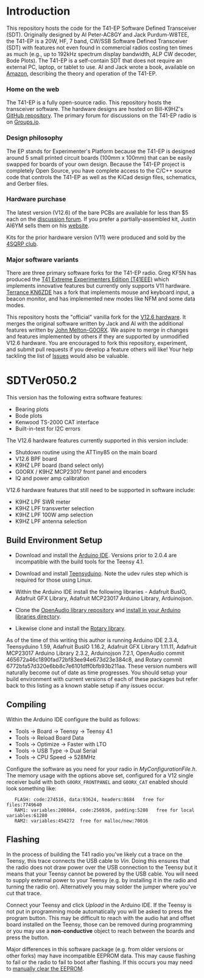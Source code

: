# Introduction

This repository hosts the code for the T41-EP Software Defined Transceiver (SDT). Originally designed by Al Peter-AC8GY and Jack Purdum-W8TEE, the T41-EP is a 20W, HF, 7 band, CW/SSB Software Defined Transceiver (SDT) with features not even found in commercial radios costing ten times as much (e.g., up to 192kHz spectrum display bandwidth, ALP CW decoder, Bode Plots). The T41-EP is a self-contain SDT that does not require an external PC, laptop, or tablet to use. Al and Jack wrote a book, available on [Amazon](https://a.co/d/drLsJlJ), describing the theory and operation of the T41-EP.

### Home on the web

The T41-EP is a fully open-source radio. This repository hosts the transceiver software. The hardware designs are hosted on Bill-K9HZ's [GitHub repository](https://github.com/DRWJSCHMIDT/T41/tree/main/T41_V012_Files_01-15-24). The primary forum for discussions on the T41-EP radio is on [Groups.io](https://groups.io/g/SoftwareControlledHamRadio/topics).

### Design philosophy

The EP stands for Experimenter's Platform because the T41-EP is designed around 5 small printed circuit boards (100mm x 100mm) that can be easily swapped for boards of your own design. Because the T41-EP project is completely Open Source, you have complete access to the C/C++ source code that controls the T41-EP as well as the KiCad design files, schematics, and Gerber files. 

### Hardware purchase

The latest version (V12.6) of the bare PCBs are available for less than $5 each on the [discussion forum](https://groups.io/g/SoftwareControlledHamRadio). If you prefer a partially-assembled kit,  Justin AI6YM sells them on his [website](https://ai6ym.radio/t41-ep-sdt/).

Kits for the prior hardware version (V11) were produced and sold by the [4SQRP club](http://www.4sqrp.com/T41main.php).

### Major software variants

There are three primary software forks for the T41-EP radio. Greg KF5N has produced the [T41 Extreme Experimenters Edition (T41EEE)](https://github.com/Greg-R/T41EEE) which implements innovative features but currently only supports V11 hardware. [Terrance KN6ZDE](https://github.com/tmr4/T41_SDR) has a fork that implements mouse and keyboard input, a beacon monitor, and has implemented new modes like NFM and some data modes.

This repository hosts the "official" vanilla fork for the [V12.6 hardware](https://github.com/DRWJSCHMIDT/T41/tree/main/T41_V012_Files_01-15-24). It merges the original software written by Jack and Al with the additional features written by [John Melton-G0ORX](https://github.com/g0orx/SDTVer050.0). We aspire to merge in changes and features implemented by others if they are supported by unmodified V12.6 hardware. You are encouraged to fork this repository, experiment, and submit pull requests if you develop a feature others will like! Your help tackling the list of [Issues](https://github.com/KI3P/SDTVer050.0/issues) would also be valuable.

# SDTVer050.2

This version has the following extra software features:

* Bearing plots
* Bode plots
* Kenwood TS-2000 CAT interface
* Built-in-test for I2C errors

The V12.6 hardware features currently supported in this version include:

* Shutdown routine using the ATTiny85 on the main board
* V12.6 BPF board
* K9HZ LPF board (band select only)
* G0ORX / K9HZ MCP23017 front panel and encoders
* IQ and power amp calibration

V12.6 hardware features that still need to be supported in software include:

* K9HZ LPF SWR meter
* K9HZ LPF transverter selection
* K9HZ LPF 100W amp selection
* K9HZ LPF antenna selection

## Build Environment Setup

- Download and install the [Arduino IDE](https://www.arduino.cc/en/software). Versions prior to 2.0.4 are incompatible with the build tools for the Teensy 4.1.

- Download and install [Teensyduino](https://www.pjrc.com/teensy/td_download.html). Note the udev rules step which is required for those using Linux.

- Within the Arduino IDE install the following libraries - Adafruit BusIO, Adafruit GFX Library, Adafruit MCP23017 Arduino Library, Arduinojson.

- Clone the [OpenAudio library repository](https://github.com/chipaudette/OpenAudio_ArduinoLibrary/) and [install in your Arduino libraries directory](https://docs.arduino.cc/software/ide-v1/tutorials/installing-libraries/).

- Likewise clone and install the [Rotary library](https://github.com/brianlow/Rotary).

As of the time of this writing this author is running Arduino IDE 2.3.4, Teensyduino 1.59, Adafruit BusIO 1.16.2, Adafruit GFX Library 1.11.11, Adafruit MCP23017 Arduino Library 2.3.2, Arduinojson 7.2.1, OpenAudio commit 465672a46c1890fad72bf83ee94e673d23e384c8, and Rotary commit 6772bfa57d320e6bb8c7e6101dff0bfb93b211aa. These version numbers will naturally become out of date as time progresses. You should setup your build environment with current versions of each of these packages but refer back to this listing as a known stable setup if any issues occur.

## Compiling

Within the Arduino IDE configure the build as follows:

- Tools -> Board -> Teensy -> Teensy 4.1
- Tools -> Reload Board Data
- Tools -> Optimize -> Faster with LTO
- Tools -> USB Type -> Dual Serial
- Tools -> CPU Speed -> 528MHz

Configure the software as you need for your radio in *MyConfigurationFile.h*. The memory usage with the options above set, configured for a V12 single receiver build with both `G0ORX_FRONTPANEL` and `G0ORX_CAT` enabled should look something like:

```
   FLASH: code:274516, data:93624, headers:8684   free for files:7749640
   RAM1: variables:200864, code:256936, padding:5208   free for local variables:61280
   RAM2: variables:454272  free for malloc/new:70016
```

## Flashing

In the process of building the T41 radio you've likely cut a trace on the Teensy, this trace connects the USB cable to *Vin*. Doing this ensures that the radio does not draw power over the USB connection to the Teensy but it means that your Teensy cannot be powered by the USB cable. You will need to supply external power to your Teensy (e.g. by installing it in the radio and turning the radio on). Alternatively you may solder the jumper where you've cut that trace.

Connect your Teensy and click *Upload* in the Arduino IDE. If the Teensy is not put in programming mode automatically you will be asked to press the program button. This may be difficult to reach with the audio hat and offset board installed on the Teensy, those can be removed during programming or you may use a **non-conductive** object to reach between the boards and press the button.

Major differences in this software package (e.g. from older versions or other forks) may have incompatible EEPROM data. This may cause flashing to fail or the radio to fail to boot after flashing. If this occurs you may need to [manually clear the EEPROM](https://forum.pjrc.com/index.php?threads/teensy-4-1-reset-eeprom-empty-eeprom-values.74575/).
